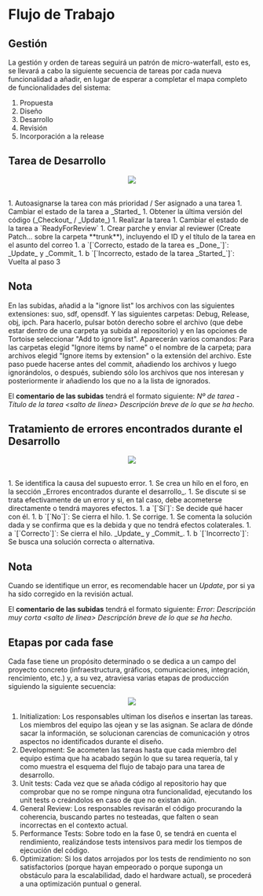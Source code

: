 # Flujo de Trabajo #

## Gestión ##

La gestión y orden de tareas seguirá un patrón de micro-waterfall, esto es, se llevará a cabo la siguiente secuencia de tareas por cada nueva funcionalidad a añadir, en lugar de esperar a completar el mapa completo de funcionalidades del sistema:
  1. Propuesta
  1. Diseño
  1. Desarrollo
  1. Revisión
  1. Incorporación a la release

## Tarea de Desarrollo ##

<p align='center'><img src='http://quimeraengine.googlecode.com/svn/wiki/images/ProcesoTrabajo.png' /></p>
<br />
  1. Autoasignarse la tarea con más prioridad / Ser asignado a una tarea
  1. Cambiar el estado de la tarea a _Started_
  1. Obtener la última versión del código (_Checkout_ / _Update_)
  1. Realizar la tarea
  1. Cambiar el estado de la tarea a `ReadyForReview`
  1. Crear parche y enviar al reviewer (Create Patch... sobre la carpeta **trunk**), incluyendo el ID y el título de la tarea en el asunto del correo
  1. a `[`Correcto, estado de la tarea es _Done_`]`: _Update_ y _Commit_
  1. b `[`Incorrecto, estado de la tarea _Started_`]`: Vuelta al paso 3

## Nota ##

En las subidas, añadid a la "ignore list" los archivos con las siguientes extensiones: suo, sdf, opensdf. Y las siguientes carpetas: Debug, Release, obj, ipch.
Para hacerlo, pulsar botón derecho sobre el archivo (que debe estar dentro de una carpeta ya subida al repositorio) y en las opciones de Tortoise seleccionar "Add to ignore list". Aparecerán varios comandos: Para las carpetas elegid "Ignore items by name" o el nombre de la carpeta; para archivos elegid "Ignore items by extension" o la extensión del archivo.
Este paso puede hacerse antes del commit, añadiendo los archivos y luego ignorándolos, o después, subiendo sólo los archivos que nos interesan y posteriormente ir añadiendo los que no a la lista de ignorados.

El **comentario de las subidas** tendrá el formato siguiente: _Nº de tarea - Título de la tarea <salto de línea> Descripción breve de lo que se ha hecho._

## Tratamiento de errores encontrados durante el Desarrollo ##

<p align='center'><img src='http://quimeraengine.googlecode.com/svn/wiki/images/ProcesoTrabajoErrores.png' /></p>
<br />
  1. Se identifica la causa del supuesto error.
  1. Se crea un hilo en el foro, en la sección _Errores encontrados durante el desarrollo_.
  1. Se discute si se trata efectivamente de un error y si, en tal caso, debe acometerse directamente o tendrá mayores efectos.
  1. a `[`Sí`]`: Se decide qué hacer con él.
  1. b `[`No`]`: Se cierra el hilo.
  1. Se corrige.
  1. Se comenta la solución dada y se confirma que es la debida y que no tendrá efectos colaterales.
  1. a `[`Correcto`]`: Se cierra el hilo. _Update_ y _Commit_.
  1. b `[`Incorrecto`]`: Se busca una solución correcta o alternativa.

## Nota ##

Cuando se identifique un error, es recomendable hacer un _Update_, por si ya ha sido corregido en la revisión actual.

El **comentario de las subidas** tendrá el formato siguiente: _Error: Descripción muy corta <salto de línea> Descripción breve de lo que se ha hecho._

## Etapas por cada fase ##

Cada fase tiene un propósito determinado o se dedica a un campo del proyecto concreto (infraestructura, gráficos, comunicaciones, integración, rencimiento, etc.) y, a su vez, atraviesa varias etapas de producción siguiendo la siguiente secuencia:

<p align='center'><img src='http://quimeraengine.googlecode.com/svn/wiki/images/PhaseStages.png' /></p>

  1. Initialization: Los responsables ultiman los diseños e insertan las tareas. Los miembros del equipo las ojean y se las asignan. Se aclara de dónde sacar la información, se solucionan carencias de comunicación y otros aspectos no identificados durante el diseño.
  1. Development: Se acometen las tareas hasta que cada miembro del equipo estima que ha acabado según lo que su tarea requería, tal y como muestra el esquema del flujo de tabajo para una tarea de desarrollo.
  1. Unit tests: Cada vez que se añada código al repositorio hay que comprobar que no se rompe ninguna otra funcionalidad, ejecutando los unit tests o creándolos en caso de que no existan aún.
  1. General Review: Los responsables revisarán el código procurando la coherencia, buscando partes no testeadas, que falten o sean incorrectas en el contexto actual.
  1. Performance Tests: Sobre todo en la fase 0, se tendrá en cuenta el rendimiento, realizándose tests intensivos para medir los tiempos de ejecución del código.
  1. Optimization: Si los datos arrojados por los tests de rendimiento no son satisfactorios (porque hayan empeorado o porque suponga un obstáculo para la escalabilidad, dado el hardware actual), se procederá a una optimización puntual o general.